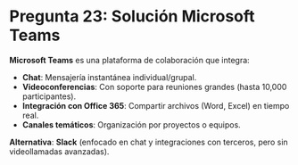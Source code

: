 # Pregunta 23: Solución Microsoft Teams

**Microsoft Teams** es una plataforma de colaboración que integra:  
- **Chat**: Mensajería instantánea individual/grupal.  
- **Videoconferencias**: Con soporte para reuniones grandes (hasta 10,000 participantes).  
- **Integración con Office 365**: Compartir archivos (Word, Excel) en tiempo real.  
- **Canales temáticos**: Organización por proyectos o equipos.  

**Alternativa**: **Slack** (enfocado en chat y integraciones con terceros, pero sin videollamadas avanzadas).  